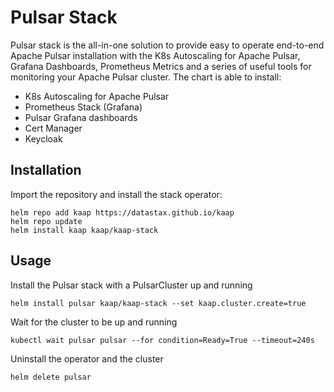 # Pulsar Stack

Pulsar stack is the all-in-one solution to provide easy to operate end-to-end Apache Pulsar installation with the K8s Autoscaling for Apache Pulsar, Grafana Dashboards, Prometheus Metrics and a series of useful tools for monitoring your Apache Pulsar cluster.
The chart is able to install:
- K8s Autoscaling for Apache Pulsar
- Prometheus Stack (Grafana)
- Pulsar Grafana dashboards
- Cert Manager
- Keycloak


## Installation

Import the repository and install the stack operator:
```
helm repo add kaap https://datastax.github.io/kaap
helm repo update
helm install kaap kaap/kaap-stack 
```

## Usage

Install the Pulsar stack with a PulsarCluster up and running
```
helm install pulsar kaap/kaap-stack --set kaap.cluster.create=true
```

Wait for the cluster to be up and running
```
kubectl wait pulsar pulsar --for condition=Ready=True --timeout=240s
```

Uninstall the operator and the cluster
```
helm delete pulsar
```
